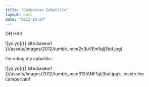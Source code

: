 ```yaml
---
title: "Campervan Caballito"
layout: post
date: "2012-10-24"
---
```


OH HAI!

![yo yo]({{ site.baseurl }}/assets/images/2012/tumblr_mce2x3uVEm1qlj3bd.jpg)

I’m riding my caballito…

![yo yo]({{ site.baseurl }}/assets/images/2012/tumblr_mce313lANF1qlj3bd.jpg)…inside the campervan!
